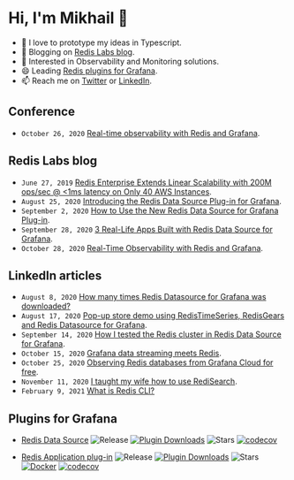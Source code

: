 # Hi, I'm Mikhail 👋

<!--
**mikhailredis/mikhailredis** is a ✨ _special_ ✨ repository because its `README.md` (this file) appears on your GitHub profile.

Here are some ideas to get you started:

- 🔭 I’m currently working on ...
- 🌱 I’m currently learning ...
- 👯 I’m looking to collaborate on ...
- 🤔 I’m looking for help with ...
- 💬 Ask me about ...
- 📫 How to reach me: ...
- 😄 Pronouns: ...
- ⚡ Fun fact: ...
-->

- 🌱 I love to prototype my ideas in Typescript.
- 💬 Blogging on [Redis Labs blog](https://redislabs.com/blog/author/mikhail/).
- 🔭 Interested in Observability and Monitoring solutions.
- 😄 Leading [Redis plugins for Grafana](https://grafana.com/orgs/redis).
- 📫 Reach me on [Twitter](https://twitter.com/mikhailvolkov) or [LinkedIn](https://www.linkedin.com/in/mikhailvolkov/).

## Conference
- `October 26, 2020` [Real-time observability with Redis and Grafana](https://grafana.com/go/observabilitycon/real-time-observability-with-redis-and-grafana/).

## Redis Labs blog

- `June 27, 2019` [Redis Enterprise Extends Linear Scalability with 200M ops/sec @ <1ms latency on Only 40 AWS Instances](https://redislabs.com/blog/redis-enterprise-extends-linear-scalability-200m-ops-sec/).
- `August 25, 2020` [Introducing the Redis Data Source Plug-in for Grafana](https://redislabs.com/blog/introducing-the-redis-data-source-plug-in-for-grafana/).
- `September 2, 2020` [How to Use the New Redis Data Source for Grafana Plug-in](https://redislabs.com/blog/how-to-use-the-new-redis-data-source-for-grafana-plug-in/).
- `September 28, 2020` [3 Real-Life Apps Built with Redis Data Source for Grafana](https://redislabs.com/blog/3-real-life-apps-built-with-redis-data-source-for-grafana/).
- `October 28, 2020` [Real-Time Observability with Redis and Grafana](https://redislabs.com/blog/real-time-observability-with-redis-and-grafana/).

## LinkedIn articles
- `August 8, 2020` [How many times Redis Datasource for Grafana was downloaded?](https://www.linkedin.com/pulse/how-many-times-redis-datasource-grafana-downloaded-mikhail-volkov/)
- `August 17, 2020` [Pop-up store demo using RedisTimeSeries, RedisGears and Redis Datasource for Grafana](https://www.linkedin.com/pulse/pop-up-store-demo-using-redistimeseries-redisgears-redis-volkov/).
- `September 14, 2020` [How I tested the Redis cluster in Redis Data Source for Grafana](https://www.linkedin.com/pulse/how-i-tested-redis-cluster-data-source-grafana-mikhail-volkov/).
- `October 15, 2020` [Grafana data streaming meets Redis](https://www.linkedin.com/pulse/grafana-data-streaming-meets-redis-mikhail-volkov/).
- `October 25, 2020` [Observing Redis databases from Grafana Cloud for free](https://www.linkedin.com/pulse/observing-redis-databases-from-grafana-cloud-free-mikhail-volkov).
- `November 11, 2020` [I taught my wife how to use RediSearch](https://www.linkedin.com/pulse/i-taught-my-wife-how-use-redisearch-mikhail-volkov).
- `February 9, 2021` [What is Redis CLI?](https://www.linkedin.com/posts/mikhailvolkov_redis-grafana-customersuccess-activity-6765136306789081088-YA-5)

## Plugins for Grafana

- [Redis Data Source](https://github.com/RedisGrafana/grafana-redis-datasource) ![Release](https://img.shields.io/github/v/release/redisgrafana/grafana-redis-datasource.svg) [![Plugin Downloads](https://img.shields.io/badge/dynamic/json?color=green&label=downloads&query=%24.downloads&url=https%3A%2F%2Fgrafana.com%2Fapi%2Fplugins%2Fredis-datasource)](https://grafana.com/grafana/plugins/redis-datasource)
![Stars](https://img.shields.io/github/stars/RedisGrafana/grafana-redis-datasource.svg?style=social&amp;label=Star&amp;maxAge=2592000)
[![codecov](https://codecov.io/gh/RedisGrafana/grafana-redis-datasource/branch/master/graph/badge.svg?token=15SIRGU8SX)](https://codecov.io/gh/RedisGrafana/grafana-redis-datasource)

- [Redis Application plug-in](https://github.com/RedisGrafana/grafana-redis-app) ![Release](https://img.shields.io/github/v/release/redisgrafana/grafana-redis-app.svg) [![Plugin Downloads](https://img.shields.io/badge/dynamic/json?color=green&label=downloads&query=%24.downloads&url=https%3A%2F%2Fgrafana.com%2Fapi%2Fplugins%2Fredis-app)](https://grafana.com/grafana/plugins/redis-app)
![Stars](https://img.shields.io/github/stars/RedisGrafana/grafana-redis-app.svg?style=social&amp;label=Star&amp;maxAge=2592000)
[![Docker](https://github.com/RedisGrafana/grafana-redis-app/workflows/Docker/badge.svg)](https://github.com/orgs/RedisGrafana/packages/container/package/redis-app)
[![codecov](https://codecov.io/gh/RedisGrafana/grafana-redis-app/branch/master/graph/badge.svg?token=15SIRGU8SX)](https://codecov.io/gh/RedisGrafana/grafana-redis-app)

